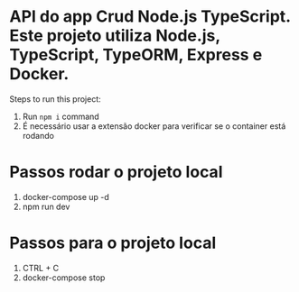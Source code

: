 # API do app Crud Node.js TypeScript. Este projeto utiliza Node.js, TypeScript, TypeORM, Express e Docker.

Steps to run this project:

1. Run `npm i` command
2. É necessário usar a extensão docker para verificar se o container está rodando

# Passos rodar o projeto local
1. docker-compose up -d
2. npm run dev

# Passos para o projeto local
1. CTRL + C
2. docker-compose stop